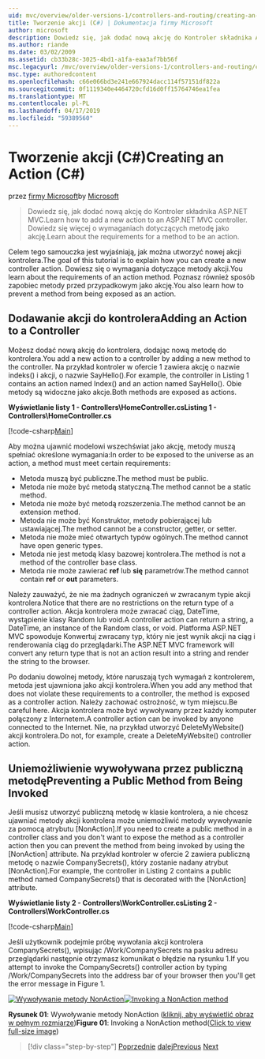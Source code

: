 ```yaml
---
uid: mvc/overview/older-versions-1/controllers-and-routing/creating-an-action-cs
title: Tworzenie akcji (C#) | Dokumentacja firmy Microsoft
author: microsoft
description: Dowiedz się, jak dodać nową akcję do Kontroler składnika ASP.NET MVC. Dowiedz się więcej o wymaganiach dotyczących metodę jako akcję.
ms.author: riande
ms.date: 03/02/2009
ms.assetid: cb33b28c-3025-4bd1-a1fa-eaa3af7bb56f
msc.legacyurl: /mvc/overview/older-versions-1/controllers-and-routing/creating-an-action-cs
msc.type: authoredcontent
ms.openlocfilehash: c66e066bd3e241e667924dacc114f57151df822a
ms.sourcegitcommit: 0f1119340e4464720cfd16d0ff15764746ea1fea
ms.translationtype: MT
ms.contentlocale: pl-PL
ms.lasthandoff: 04/17/2019
ms.locfileid: "59389560"
---
```

# <a name="creating-an-action-c"></a><span data-ttu-id="f831d-104">Tworzenie akcji (C#)</span><span class="sxs-lookup"><span data-stu-id="f831d-104">Creating an Action (C#)</span></span>

<span data-ttu-id="f831d-105">przez [firmy Microsoft](https://github.com/microsoft)</span><span class="sxs-lookup"><span data-stu-id="f831d-105">by [Microsoft](https://github.com/microsoft)</span></span>

> <span data-ttu-id="f831d-106">Dowiedz się, jak dodać nową akcję do Kontroler składnika ASP.NET MVC.</span><span class="sxs-lookup"><span data-stu-id="f831d-106">Learn how to add a new action to an ASP.NET MVC controller.</span></span> <span data-ttu-id="f831d-107">Dowiedz się więcej o wymaganiach dotyczących metodę jako akcję.</span><span class="sxs-lookup"><span data-stu-id="f831d-107">Learn about the requirements for a method to be an action.</span></span>


<span data-ttu-id="f831d-108">Celem tego samouczka jest wyjaśniają, jak można utworzyć nowej akcji kontrolera.</span><span class="sxs-lookup"><span data-stu-id="f831d-108">The goal of this tutorial is to explain how you can create a new controller action.</span></span> <span data-ttu-id="f831d-109">Dowiesz się o wymagania dotyczące metody akcji.</span><span class="sxs-lookup"><span data-stu-id="f831d-109">You learn about the requirements of an action method.</span></span> <span data-ttu-id="f831d-110">Poznasz również sposób zapobiec metody przed przypadkowym jako akcję.</span><span class="sxs-lookup"><span data-stu-id="f831d-110">You also learn how to prevent a method from being exposed as an action.</span></span>

## <a name="adding-an-action-to-a-controller"></a><span data-ttu-id="f831d-111">Dodawanie akcji do kontrolera</span><span class="sxs-lookup"><span data-stu-id="f831d-111">Adding an Action to a Controller</span></span>

<span data-ttu-id="f831d-112">Możesz dodać nową akcję do kontrolera, dodając nową metodę do kontrolera.</span><span class="sxs-lookup"><span data-stu-id="f831d-112">You add a new action to a controller by adding a new method to the controller.</span></span> <span data-ttu-id="f831d-113">Na przykład kontroler w ofercie 1 zawiera akcję o nazwie indeks() i akcji, o nazwie SayHello().</span><span class="sxs-lookup"><span data-stu-id="f831d-113">For example, the controller in Listing 1 contains an action named Index() and an action named SayHello().</span></span> <span data-ttu-id="f831d-114">Obie metody są widoczne jako akcje.</span><span class="sxs-lookup"><span data-stu-id="f831d-114">Both methods are exposed as actions.</span></span>

<span data-ttu-id="f831d-115">**Wyświetlanie listy 1 - Controllers\HomeController.cs**</span><span class="sxs-lookup"><span data-stu-id="f831d-115">**Listing 1 - Controllers\HomeController.cs**</span></span>

[!code-csharp[Main](creating-an-action-cs/samples/sample1.cs)]

<span data-ttu-id="f831d-116">Aby można ujawnić modelowi wszechświat jako akcję, metody muszą spełniać określone wymagania:</span><span class="sxs-lookup"><span data-stu-id="f831d-116">In order to be exposed to the universe as an action, a method must meet certain requirements:</span></span>

- <span data-ttu-id="f831d-117">Metoda muszą być publiczne.</span><span class="sxs-lookup"><span data-stu-id="f831d-117">The method must be public.</span></span>
- <span data-ttu-id="f831d-118">Metoda nie może być metodą statyczną.</span><span class="sxs-lookup"><span data-stu-id="f831d-118">The method cannot be a static method.</span></span>
- <span data-ttu-id="f831d-119">Metoda nie może być metodą rozszerzenia.</span><span class="sxs-lookup"><span data-stu-id="f831d-119">The method cannot be an extension method.</span></span>
- <span data-ttu-id="f831d-120">Metoda nie może być Konstruktor, metody pobierającej lub ustawiającej.</span><span class="sxs-lookup"><span data-stu-id="f831d-120">The method cannot be a constructor, getter, or setter.</span></span>
- <span data-ttu-id="f831d-121">Metoda nie może mieć otwartych typów ogólnych.</span><span class="sxs-lookup"><span data-stu-id="f831d-121">The method cannot have open generic types.</span></span>
- <span data-ttu-id="f831d-122">Metoda nie jest metodą klasy bazowej kontrolera.</span><span class="sxs-lookup"><span data-stu-id="f831d-122">The method is not a method of the controller base class.</span></span>
- <span data-ttu-id="f831d-123">Metoda nie może zawierać **ref** lub **się** parametrów.</span><span class="sxs-lookup"><span data-stu-id="f831d-123">The method cannot contain **ref** or **out** parameters.</span></span>

<span data-ttu-id="f831d-124">Należy zauważyć, że nie ma żadnych ograniczeń w zwracanym typie akcji kontrolera.</span><span class="sxs-lookup"><span data-stu-id="f831d-124">Notice that there are no restrictions on the return type of a controller action.</span></span> <span data-ttu-id="f831d-125">Akcja kontrolera może zwracać ciąg, DateTime, wystąpienie klasy Random lub void.</span><span class="sxs-lookup"><span data-stu-id="f831d-125">A controller action can return a string, a DateTime, an instance of the Random class, or void.</span></span> <span data-ttu-id="f831d-126">Platforma ASP.NET MVC spowoduje Konwertuj zwracany typ, który nie jest wynik akcji na ciąg i renderowania ciąg do przeglądarki.</span><span class="sxs-lookup"><span data-stu-id="f831d-126">The ASP.NET MVC framework will convert any return type that is not an action result into a string and render the string to the browser.</span></span>

<span data-ttu-id="f831d-127">Po dodaniu dowolnej metody, które naruszają tych wymagań z kontrolerem, metoda jest ujawniona jako akcji kontrolera.</span><span class="sxs-lookup"><span data-stu-id="f831d-127">When you add any method that does not violate these requirements to a controller, the method is exposed as a controller action.</span></span> <span data-ttu-id="f831d-128">Należy zachować ostrożność, w tym miejscu.</span><span class="sxs-lookup"><span data-stu-id="f831d-128">Be careful here.</span></span> <span data-ttu-id="f831d-129">Akcja kontrolera może być wywoływany przez każdy komputer połączony z Internetem.</span><span class="sxs-lookup"><span data-stu-id="f831d-129">A controller action can be invoked by anyone connected to the Internet.</span></span> <span data-ttu-id="f831d-130">Nie, na przykład utworzyć DeleteMyWebsite() akcji kontrolera.</span><span class="sxs-lookup"><span data-stu-id="f831d-130">Do not, for example, create a DeleteMyWebsite() controller action.</span></span>

## <a name="preventing-a-public-method-from-being-invoked"></a><span data-ttu-id="f831d-131">Uniemożliwienie wywoływana przez publiczną metodę</span><span class="sxs-lookup"><span data-stu-id="f831d-131">Preventing a Public Method from Being Invoked</span></span>

<span data-ttu-id="f831d-132">Jeśli musisz utworzyć publiczną metodę w klasie kontrolera, a nie chcesz ujawniać metody akcji kontrolera może uniemożliwić metody wywoływanie za pomocą atrybutu [NonAction].</span><span class="sxs-lookup"><span data-stu-id="f831d-132">If you need to create a public method in a controller class and you don't want to expose the method as a controller action then you can prevent the method from being invoked by using the [NonAction] attribute.</span></span> <span data-ttu-id="f831d-133">Na przykład kontroler w ofercie 2 zawiera publiczną metodę o nazwie CompanySecrets(), który zostanie nadany atrybut [NonAction].</span><span class="sxs-lookup"><span data-stu-id="f831d-133">For example, the controller in Listing 2 contains a public method named CompanySecrets() that is decorated with the [NonAction] attribute.</span></span>

<span data-ttu-id="f831d-134">**Wyświetlanie listy 2 - Controllers\WorkController.cs**</span><span class="sxs-lookup"><span data-stu-id="f831d-134">**Listing 2 - Controllers\WorkController.cs**</span></span>

[!code-csharp[Main](creating-an-action-cs/samples/sample2.cs)]

<span data-ttu-id="f831d-135">Jeśli użytkownik podejmie próbę wywołania akcji kontrolera CompanySecrets(), wpisując /Work/CompanySecrets na pasku adresu przeglądarki następnie otrzymasz komunikat o błędzie na rysunku 1.</span><span class="sxs-lookup"><span data-stu-id="f831d-135">If you attempt to invoke the CompanySecrets() controller action by typing /Work/CompanySecrets into the address bar of your browser then you'll get the error message in Figure 1.</span></span>


<span data-ttu-id="f831d-136">[![Wywoływanie metody NonAction](creating-an-action-cs/_static/image1.jpg)](creating-an-action-cs/_static/image1.png)</span><span class="sxs-lookup"><span data-stu-id="f831d-136">[![Invoking a NonAction method](creating-an-action-cs/_static/image1.jpg)](creating-an-action-cs/_static/image1.png)</span></span>

<span data-ttu-id="f831d-137">**Rysunek 01**: Wywoływanie metody NonAction ([kliknij, aby wyświetlić obraz w pełnym rozmiarze](creating-an-action-cs/_static/image2.png))</span><span class="sxs-lookup"><span data-stu-id="f831d-137">**Figure 01**: Invoking a NonAction method([Click to view full-size image](creating-an-action-cs/_static/image2.png))</span></span>

> [!div class="step-by-step"]
> <span data-ttu-id="f831d-138">[Poprzednie](creating-a-controller-cs.md)
> [dalej](asp-net-mvc-routing-overview-vb.md)</span><span class="sxs-lookup"><span data-stu-id="f831d-138">[Previous](creating-a-controller-cs.md)
[Next](asp-net-mvc-routing-overview-vb.md)</span></span>
